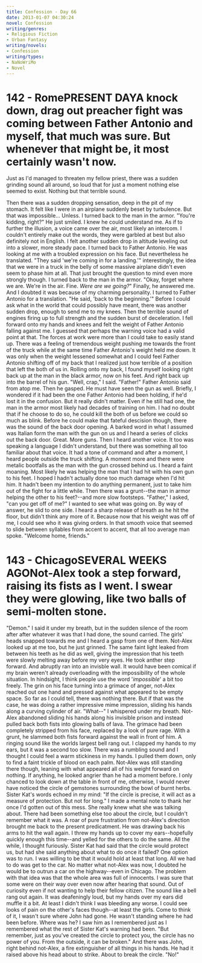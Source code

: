 ```yaml
---
title: Confession - Day 66
date: 2013-01-07 04:30:24
novel: Confession
writing/genres:
- Religious Fiction
- Urban Fantasy
writing/novels:
- Confession
writing/types:
- NaNoWriMo
- Novel
---
```

# 142 - Rome**PRESENT DAY**A knock down, drag out preacher fight was coming between Father Antonio and myself, that much was sure. But whenever that might be, it most certainly wasn't now.
Just as I'd managed to threaten my fellow priest, there was a sudden grinding sound all around, so loud that for just a moment nothing else seemed to exist. Nothing but that terrible sound.

<!--more-->


Then there was a sudden dropping sensation, deep in the pit of my stomach. It felt like I were in an airplane suddenly beset by turbulence.
But that was impossible...
Unless.
I turned back to the man in the armor. "You're kidding, right?"
He just smiled.
I knew he could understand me.
As if to further the illusion, a voice came over the air, most likely an intercom. I couldn't entirely make out the words, they were garbled at best but also definitely not in English.
I felt another sudden drop in altitude leveling out into a slower, more steady pace.
I turned back to Father Antonio. He was looking at me with a troubled expression on his face. But nevertheless he translated. "They said 'we're coming in for a landing.'" interestingly, the idea that we were in a truck in the belly of some massive airplane didn't even seem to phase him at all.
That just brought the question to mind even more strongly though. I turned back to the man in the armor. "Okay, forget where we are. We're in the air. Fine. *Were are we going?*"
Finally, he answered me. And I doubted it was because of my charming personality. I turned to Father Antonio for a translation.
"He said, 'back to the beginning.'"
Before I could ask what in the world that could possibly have meant, there was another sudden drop, enough to send me to my knees. Then the terrible sound of engines firing up to full strength and the sudden burst of deceleration.
I fell forward onto my hands and knees and felt the weight of Father Antonio falling against me. I guessed that perhaps the warning voice had a valid point at that.
The forces at work were more than I could take to easily stand up. There was a feeling of tremendous weight pushing me towards the front of the truck while at the same time Father Antonio's weight held me down.
It was only when the weight lessened somewhat and I could feel Father Antonio shifting off of my back that I realized just how terrible of a position that left the both of us in.
Rolling onto my back, I found myself looking right back up at the man in the black armor, now on his feet. And right back up into the barrel of his gun.
"Well, crap," I said.
"Father!" Father Antonio said from atop me. Then he gasped. He must have seen the gun as well.
Briefly, I wondered if it had been the one Father Antonio had been holding, if he'd lost it in the confusion. But it really didn't matter. Even if he still had one, the man in the armor most likely had decades of training on him. I had no doubt that if he choose to do so, he could kill the both of us before we could so much as blink.
Before he could make that fateful descision though, there was the sound of the back door opening. A barked word in what I assumed was Italian form the man with the gun on us and I heard a series of clicks out the back door.
Great.
More guns.
Then I heard another voice. It too was speaking a language I didn't understand, but there was something all too familiar about that voice. It had a tone of command and after a moment, I heard people outside the truck shifting. A moment more and there were metalic bootfalls as the man with the gun crossed behind us.
I heard a faint moaning. Most likely he was helping the man that I had hit with his own gun to his feet. I hoped I hadn't actually done too much damage when I'd hit him. It hadn't been my intention to do anything permanent, just to take him out of the fight for a little while.
Then there was a grunt--the man in armor helping the other to his feet?--and more slow footsteps.
"Father," I asked, "can you get off of me?"
I wanted to see what was going on.
By way of answer, he slid to one side. I heard a sharp release of breath as he hit the floor, but didn't think any more of it.
Because now that his weight was off of me, I could see who it was giving orders.
In that smooth voice that seemed to slide between syllables from accent to accent, that all too average man spoke. "Welcome home, friends."
# 143 - Chicago**SEVERAL WEEKS AGO**Not-Alex took a step forward, raising its fists as I went. I swear they were glowing, like two balls of semi-molten stone.
"Demon." I said it under my breath, but in the sudden silence of the room after after whatever it was that I had done, the sound carried. The girls' heads snapped towards me and I heard a gasp from one of them.
Not-Alex looked up at me too, but he just grinned. The same faint light leaked from between his teeth as he did as well, giving the impression that his teeth were slowly melting away before my very eyes.
He took anther step forward.
And abruptly ran into an invisble wall.
It would have been comical if my brain weren't already overloading with the impossibility of the whole situation.
In hindsight, I think people use the word '*impossible*' a bit too freely.
The grin on his face turning into a grimace of anger, not-Alex reached out one hand and pressed against what appeared to be empty space. So far as I could tell, there was nothing there. But if that was the case, he was doing a rather impressive mime impression, sliding his hands along a curving cylinder of air.
"What--" I whispered under my breath.
Not-Alex abandoned sliding his hands along his invisible prison and instead pulled back both fists into glowing balls of lava. The grimace had been completely stripped from his face, replaced by a look of pure rage. With a grunt, he slammed both fists forward against the wall in front of him.
A ringing sound like the worlds largest bell rang out. I clapped my hands to my ears, but it was a second too slow. There was a rumbling sound and I thought I could feel a warm stickiness in my hands. I pulled them down, only to find a faint trickle of blood on each palm.
Not-Alex was still standing there though, leaning with what appeared all of his weight forward on nothing. If anything, he looked angrier than he had a moment before.
I only chanced to look down at the table in front of me, otherwise, I would never have noticed the circle of gemstones surrounding the bowl of burnt herbs. Sister Kat's words echoed in my mind:
"If the circle is precise, it will act as a measure of protection. But not for long."
I made a mental note to thank her once I'd gotten out of this mess. She really knew what she was talking about. There had been something else too about the circle, but I couldn't remember what it was.
A roar of pure frustration from not-Alex's direction brought me back to the present predicatment. He was drawing back his arms to hit the wall again. I threw my hands up to cover my ears--hopefully quickly enough this time--and yelled for the others to do the same.
All the while, I thought furiously. Sister Kat had said that the circle would protect us, but had she said anything about what to do once it failed?
One option was to run. I was willing to be that it would hold at least that long. All we had to do was get to the car. No matter what not-Alex was now, I doubted he would be to outrun a car on the highway--even in Chicago.
The problem with that idea was that the whole area was full of innocents. I was sure that some were on their way over even now after hearing that sound. Out of curiosity even if not wanting to help their fellow citizen.
The sound like a bell rang out again. It was deafeningly loud, but my hands over my ears did muffle it a bit. At least I didn't think I was bleeding any worse. I could see looks of pain on the other's faces though--at least the girls. Come to think of it, I wasn't sure where John had gone. He wasn't standing where he had been before.
Where was he?
I saw him as I remembered just as I remembered what the rest of Sister Kat's warning had been.
"But remember, just as you've created the circle to protect you, the circle has no power of you. From the outside, it can be broken."
And there was John, right behind not-Alex, a fire extinguisher of all things in his hands. He had it raised above his head about to strike.
About to break the circle.
"No!"
